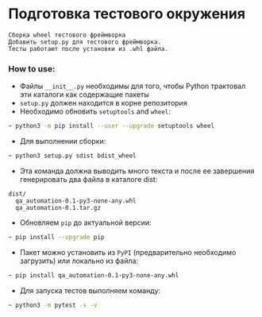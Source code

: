 # Подготовка тестового окружения 
```
Сборка wheel тестового фреймворка
Добавить setup.py для тестового фреймворка.
Тесты работают после установки из .whl файла.
```

### How to use:
* Файлы `__init__.py` необходимы для того, чтобы Python трактовал эти каталоги
 как содержащие пакеты
* `setup.py` должен находится в корне репозитория
* Необходимо обновить `setuptools` and `wheel`: 
```sh
~ python3 -m pip install --user --upgrade setuptools wheel
```
* Для выполнении сборки:
```sh
~ python3 setup.py sdist bdist_wheel
```
* Эта команда должна выводить много текста и после ее завершения генерировать
два файла в каталоге dist:
```
dist/
  qa_automation-0.1-py3-none-any.whl
  qa_automation-0.1.tar.gz
```
* Обновляем `pip` до актуальной версии:
```sh
~ pip install --upgrade pip
```
* Пакет можно установить из `PyPI` (предварительно необходимо загрузить) или
локально из файла:
```sh
~ pip install qa_automation-0.1-py3-none-any.whl
```
* Для запуска тестов выполняем команду:
```sh
~ python3 -m pytest -s -v
```